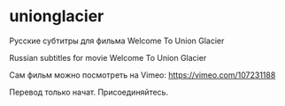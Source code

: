 # unionglacier
Русские субтитры для фильма Welcome To Union Glacier

Russian subtitles for movie Welcome To Union Glacier

Сам фильм можно посмотреть на Vimeo: https://vimeo.com/107231188

Перевод только начат. Присоединяйтесь.